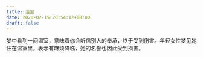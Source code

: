 ```yaml
---
title: 温室
date: 2020-02-15T20:54:12+08:00
draft: false
---
```


梦中看到一间温室，意味着你会听信别人的奉承，终于受到伤害。年轻女性梦见她住在温室里，表示有麻烦降临，她的名誉也因此受到损害。